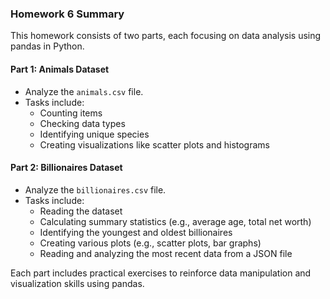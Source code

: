 ### Homework 6 Summary

This homework consists of two parts, each focusing on data analysis using pandas in Python.

#### Part 1: Animals Dataset

- Analyze the `animals.csv` file.
- Tasks include:
  - Counting items
  - Checking data types
  - Identifying unique species
  - Creating visualizations like scatter plots and histograms

#### Part 2: Billionaires Dataset

- Analyze the `billionaires.csv` file.
- Tasks include:
  - Reading the dataset
  - Calculating summary statistics (e.g., average age, total net worth)
  - Identifying the youngest and oldest billionaires
  - Creating various plots (e.g., scatter plots, bar graphs)
  - Reading and analyzing the most recent data from a JSON file

Each part includes practical exercises to reinforce data manipulation and visualization skills using pandas.



  


 
